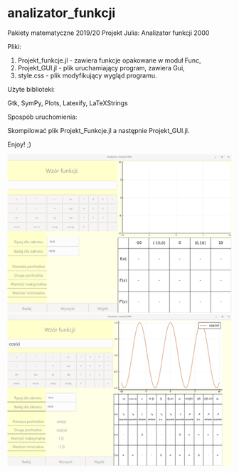 # analizator_funkcji

Pakiety matematyczne 2019/20
Projekt Julia: Analizator funkcji 2000

Pliki:

1) Projekt_funkcje.jl - zawiera funkcje opakowane w moduł Func,
2) Projekt_GUI.jl - plik uruchamiający program, zawiera Gui, 
3) style.css - plik modyfikujący wygląd programu.

Użyte biblioteki: 

Gtk, SymPy, Plots, Latexify, LaTeXStrings

Spospób uruchomienia:

Skompilować plik Projekt_Funkcje.jl a następnie Projekt_GUI.jl.

Enjoy! ;)

![photo](analyzer/analyzer1.png)
![photo](analyzer/analyzer2.png)

